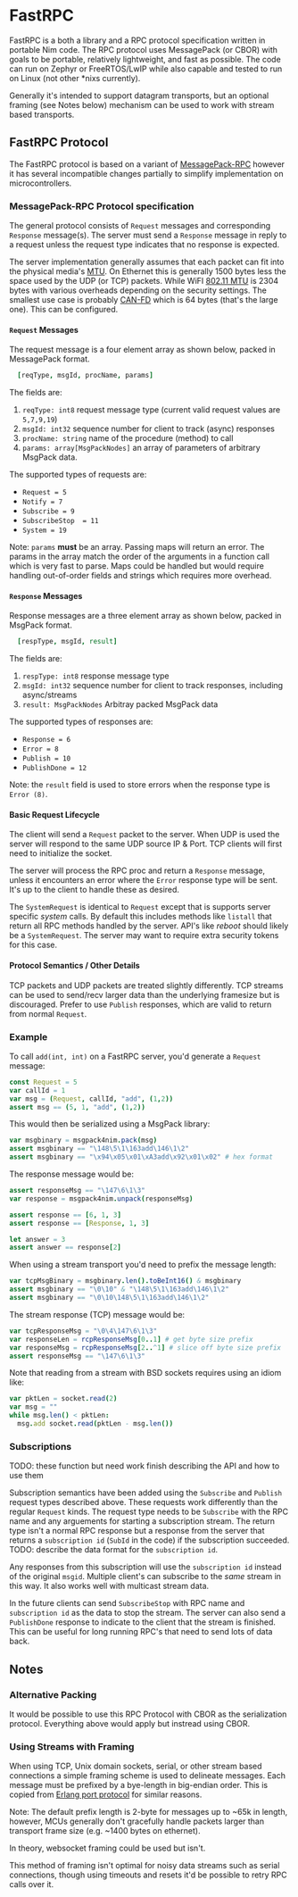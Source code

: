 # FastRPC

FastRPC is a both a library and a RPC protocol specification written in portable Nim code. The RPC protocol uses MessagePack (or CBOR) with goals to be portable, relatively lightweight, and fast as possible. The code can run on Zephyr or FreeRTOS/LwIP while also capable and tested to run on Linux (not other *nixs currently). 

Generally it's intended to support datagram transports, but an optional framing (see Notes below) mechanism can be used to work with stream based transports.

## FastRPC Protocol

The FastRPC protocol is based on a variant of [MessagePack-RPC](https://github.com/msgpack-rpc/msgpack-rpc/blob/master/spec.md) however it has several incompatible changes partially to simplify implementation on microcontrollers.


### MessagePack-RPC Protocol specification

The general protocol consists of `Request` messages and corresponding `Response` message(s). The server must send a `Response` message in reply to a request unless the request type indicates that no response is expected.

The server implementation generally assumes that each packet can fit into the physical media's [MTU](https://en.wikipedia.org/wiki/Maximum_transmission_unit). On Ethernet this is generally 1500 bytes less the space used by the UDP (or TCP) packets. While WiFI [802.11 MTU](https://networkengineering.stackexchange.com/questions/32970/what-is-the-802-11-mtu) is 2304 bytes with various overheads depending on the security settings. The smallest use case is probably [CAN-FD](https://en.wikipedia.org/wiki/CAN_FD) which is 64 bytes (that's the large one). This can be configured.

#### `Request` Messages

The request message is a four element array as shown below, packed in MessagePack format.

```nim
  [reqType, msgId, procName, params]
```

The fields are:

1. `reqType: int8` request message type (current valid request values are `5,7,9,19`)
2. `msgId: int32` sequence number for client to track (async) responses
3. `procName: string` name of the procedure (method) to call
4. `params: array[MsgPackNodes]` an array of parameters of arbitrary MsgPack data. 

The supported types of requests are:
- `Request = 5`
- `Notify = 7`
- `Subscribe = 9`
- `SubscribeStop  = 11`
- `System = 19`

Note: `params` **must** be an array. Passing maps will return an error. The params in the array match the order of the arguments in a function call which is very fast to parse. Maps could be handled but would require handling out-of-order fields and strings which requires more overhead. 

#### `Response` Messages

Response messages are a three element array as shown below, packed in MsgPack format.

```nim
  [respType, msgId, result]
```

The fields are:

1. `respType: int8` response message type
2. `msgId: int32` sequence number for client to track responses, including async/streams
3. `result: MsgPackNodes` Arbitray packed MsgPack data


The supported types of responses are:
- `Response = 6`
- `Error = 8`
- `Publish = 10`
- `PublishDone = 12`

Note: the `result` field is used to store errors when the response type is `Error (8)`.

#### Basic Request Lifecycle

The client will send a `Request` packet to the server. When UDP is used the server will respond to the same UDP source IP & Port. TCP clients will first need to initialize the socket. 

The server will process the RPC proc and return a `Response` message, unless it encounters an error where the `Error` response type will be sent. It's up to the client to handle these as desired. 

The `SystemRequest` is identical to `Request` except that is supports server specific *system* calls. By default this includes methods like `listall` that return all RPC methods handled by the server. API's like *reboot* should likely be a `SystemRequest`. The server may want to require extra security tokens for this case. 


#### Protocol Semantics / Other Details

TCP packets and UDP packets are treated slightly differently. TCP streams can be used to send/recv larger data than the underlying framesize but is discouraged. Prefer to use `Publish` responses, which are valid to return from normal `Request`. 


### Example

To call `add(int, int)` on a FastRPC server, you'd generate a `Request` message:

```nim
const Request = 5
var callId = 1
var msg = (Request, callId, "add", (1,2)) 
assert msg == (5, 1, "add", (1,2))
```

This would then be serialized using a MsgPack library:

```nim
var msgbinary = msgpack4nim.pack(msg)
assert msgbinary == "\148\5\1\163add\146\1\2"
assert msgbinary == "\x94\x05\x01\xA3add\x92\x01\x02" # hex format
```

The response message would be:
```nim
assert responseMsg == "\147\6\1\3"
var response = msgpack4nim.unpack(responseMsg)

assert response == [6, 1, 3]
assert response == [Response, 1, 3]

let answer = 3
assert answer == response[2]
```

When using a stream transport you'd need to prefix the message length:
```nim
var tcpMsgBinary = msgbinary.len().toBeInt16() & msgbinary
assert msgbinary == "\0\10" & "\148\5\1\163add\146\1\2"
assert msgbinary == "\0\10\148\5\1\163add\146\1\2"
```

The stream response (TCP) message would be:
```nim
var tcpResponseMsg = "\0\4\147\6\1\3"
var responseLen = rcpResponseMsg[0..1] # get byte size prefix
var responseMsg = rcpResponseMsg[2..^1] # slice off byte size prefix
assert responseMsg == "\147\6\1\3"
```

Note that reading from a stream with BSD sockets requires using an idiom like: 
```nim
var pktLen = socket.read(2)
var msg = ""
while msg.len() < pktLen:
  msg.add socket.read(pktLen - msg.len())
```

### Subscriptions

TODO: these function but need work finish describing the API and how to use them

Subscription semantics have been added using the `Subscribe` and `Publish` request types described above. These requests work differently than the regular `Request` kinds. The request type needs to be `Subscribe` with the RPC name and any arguements for starting a subscription stream. The return type isn't a normal RPC response but a response from the server that returns a `subscription id` (`SubId` in the code) if the subscription succeeded. TODO: describe the data format for the `subscription id`. 

Any responses from this subscription will use the `subscription id` instead of the original `msgid`. Multiple client's can subscribe to the _same_ stream in this way. It also works well with multicast stream data. 

In the future clients can send `SubscribeStop` with RPC name and `subscription id` as the data to stop the stream. The server can also send a `PublishDone` response to indicate to the client that the stream is finished. This can be useful for long running RPC's that need to send lots of data back. 


## Notes 

### Alternative Packing

It would be possible to use this RPC Protocol with CBOR as the serialization protocol. Everything above would apply but instread using CBOR. 

### Using Streams with Framing

When using TCP, Unix domain sockets, serial, or other stream based connections a simple framing scheme is used to delineate messages. Each message must be prefixed by a bye-length in big-endian order. This is copied from [Erlang port protocol](https://www.erlang.org/doc/tutorial/c_port.html) for similar reasons.

Note: The default prefix length is 2-byte for messages up to ~65k in length, however, MCUs generally don't gracefully handle packets larger than transport frame size (e.g. ~1400 bytes on ethernet).

In theory, websocket framing could be used but isn't. 

This method of framing isn't optimal for noisy data streams such as serial connections, though using timeouts and resets it'd be possible to retry RPC calls over it. 

